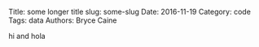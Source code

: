 Title: some longer title
slug: some-slug
Date: 2016-11-19
Category: code
Tags: data
Authors: Bryce Caine

hi and hola
